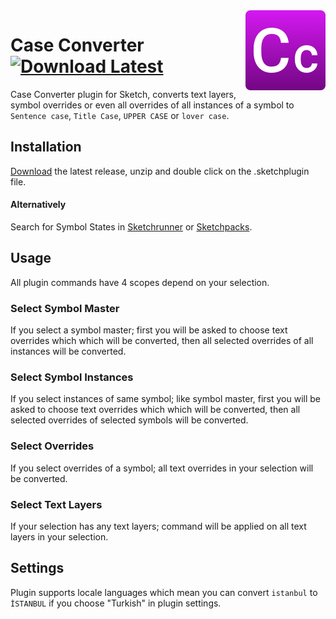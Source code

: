 <img src="https://github.com/ozgurgunes/Sketch-Case-Converter/blob/master/assets/icon.png?raw=true" alt="Sketch Case Converter" width="128" align="right" />

# Case Converter  [![Download Latest][image]][link]

[image]: https://img.shields.io/github/release/ozgurgunes/Sketch-Case-Converter.svg?label=Download
[link]: https://github.com/ozgurgunes/Sketch-Case-Converter/releases/latest/download/case-converter.sketchplugin.zip

Case Converter plugin for Sketch, converts text layers, symbol overrides or even all overrides of all instances of a symbol to `Sentence case`, `Title Case`, `UPPER CASE` or `lover case`.

## Installation

[Download][link] the latest release, unzip and double click on the .sketchplugin file.

#### Alternatively

Search for Symbol States in [Sketchrunner](http://sketchrunner.com/) or [Sketchpacks](https://sketchpacks.com/).

## Usage

All plugin commands have 4 scopes depend on your selection.

### Select Symbol Master

If you select a symbol master; first you will be asked to choose text overrides which which will be converted, then all selected overrides of all instances will be converted.

### Select Symbol Instances

If you select instances of same symbol; like symbol master, first you will be asked to choose text overrides which which will be converted, then all selected overrides of selected symbols will be converted.

### Select Overrides

If you select overrides of a symbol; all text overrides in your selection will be converted.

### Select Text Layers

If your selection has any text layers; command will be applied on all text layers in your selection.

## Settings

Plugin supports locale languages which mean you can convert `istanbul` to `İSTANBUL` if you choose "Turkish" in plugin settings.
